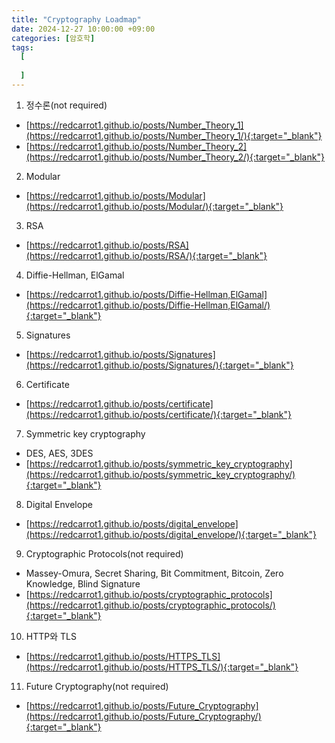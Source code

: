 ```yaml
---
title: "Cryptography Loadmap"
date: 2024-12-27 10:00:00 +09:00
categories: [암호학]
tags:
  [
     
  ]
---
```


1. 정수론(not required)
- [https://redcarrot1.github.io/posts/Number_Theory_1](https://redcarrot1.github.io/posts/Number_Theory_1/){:target="_blank"}
- [https://redcarrot1.github.io/posts/Number_Theory_2](https://redcarrot1.github.io/posts/Number_Theory_2/){:target="_blank"}

2. Modular
- [https://redcarrot1.github.io/posts/Modular](https://redcarrot1.github.io/posts/Modular/){:target="_blank"}

3. RSA
- [https://redcarrot1.github.io/posts/RSA](https://redcarrot1.github.io/posts/RSA/){:target="_blank"}

4. Diffie-Hellman, ElGamal
- [https://redcarrot1.github.io/posts/Diffie-Hellman,ElGamal](https://redcarrot1.github.io/posts/Diffie-Hellman,ElGamal/){:target="_blank"}

5. Signatures
- [https://redcarrot1.github.io/posts/Signatures](https://redcarrot1.github.io/posts/Signatures/){:target="_blank"}

6. Certificate
- [https://redcarrot1.github.io/posts/certificate](https://redcarrot1.github.io/posts/certificate/){:target="_blank"}

7. Symmetric key cryptography
- DES, AES, 3DES
- [https://redcarrot1.github.io/posts/symmetric_key_cryptography](https://redcarrot1.github.io/posts/symmetric_key_cryptography/){:target="_blank"}

8. Digital Envelope
- [https://redcarrot1.github.io/posts/digital_envelope](https://redcarrot1.github.io/posts/digital_envelope/){:target="_blank"}

9. Cryptographic Protocols(not required)
- Massey-Omura, Secret Sharing, Bit Commitment, Bitcoin, Zero Knowledge, Blind Signature
- [https://redcarrot1.github.io/posts/cryptographic_protocols](https://redcarrot1.github.io/posts/cryptographic_protocols/){:target="_blank"}

10. HTTP와 TLS
- [https://redcarrot1.github.io/posts/HTTPS_TLS](https://redcarrot1.github.io/posts/HTTPS_TLS/){:target="_blank"}

11. Future Cryptography(not required)
- [https://redcarrot1.github.io/posts/Future_Cryptography](https://redcarrot1.github.io/posts/Future_Cryptography/){:target="_blank"}